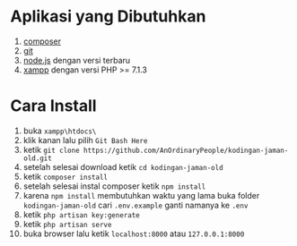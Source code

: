 # Aplikasi yang Dibutuhkan
1. [composer](https://getcomposer.org/download/)
1. [git](https://git-scm.com/downloads)
1. [node.js](https://nodejs.org/en/download/current/) dengan versi terbaru
1. [xampp](https://www.apachefriends.org/download.html) dengan versi PHP >= 7.1.3

# Cara Install
1. buka `xampp\htdocs\`
1. klik kanan lalu pilih `Git Bash Here`
1. ketik `git clone https://github.com/AnOrdinaryPeople/kodingan-jaman-old.git`
1. setelah selesai download ketik `cd kodingan-jaman-old`
1. ketik `composer install`
1. setelah selesai instal composer ketik `npm install`
1. karena `npm install` membutuhkan waktu yang lama buka folder `kodingan-jaman-old` cari `.env.example` ganti namanya ke `.env`
1. ketik `php artisan key:generate`
1. ketik `php artisan serve`
1. buka browser lalu ketik `localhost:8000` atau `127.0.0.1:8000`
